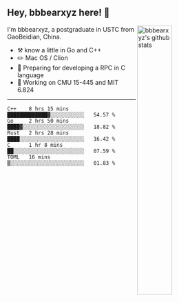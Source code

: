 ## Hey, bbbearxyz here! :wave:

<img align="right" alt="bbbearxyz's github stats" width="40%" src="https://github-readme-stats.vercel.app/api?username=bbbearxyz&show_icons=true">

I'm bbbearxyz, a postgraduate in USTC from GaoBeidian, China.

-   :hammer_and_pick:    know a little in Go and C++
-   :pencil2: Mac OS / Clion
-   :seedling: Preparing for developing a RPC in C language 
-   :thinking: Working on CMU 15-445 and MIT 6.824
---
<!--START_SECTION:waka-->
```text
C++    8 hrs 15 mins   █████████████▓░░░░░░░░░░░   54.57 % 
Go     2 hrs 50 mins   ████▓░░░░░░░░░░░░░░░░░░░░   18.82 % 
Rust   2 hrs 28 mins   ████░░░░░░░░░░░░░░░░░░░░░   16.42 % 
C      1 hr 8 mins     ██░░░░░░░░░░░░░░░░░░░░░░░   07.59 % 
TOML   16 mins         ▒░░░░░░░░░░░░░░░░░░░░░░░░   01.83 % 
```
<!--END_SECTION:waka-->
